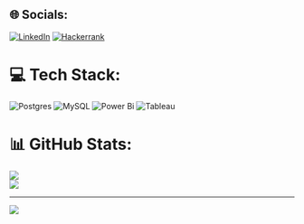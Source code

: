 
## 🌐 Socials:
[![LinkedIn](https://img.shields.io/badge/LinkedIn-%230077B5.svg?logo=linkedin&logoColor=white)](https://www.linkedin.com/in/avishek-nandi-265221134/) [![Hackerrank](https://img.shields.io/badge/hackerrank-%230077B5.svg?logo=hackerrank&logoColor=green&color=black
)](https://www.hackerrank.com/profile/nandiavi09) 

# 💻 Tech Stack:
![Postgres](https://img.shields.io/badge/postgres-%23316192.svg?style=plastic&logo=postgresql&logoColor=white) ![MySQL](https://img.shields.io/badge/mysql-%2300000f.svg?style=plastic&logo=mysql&logoColor=white) ![Power Bi](https://img.shields.io/badge/power_bi-F2C811?style=plastic&logo=powerbi&logoColor=black) ![Tableau](https://img.shields.io/badge/tableau-F2C811?style=plastic&logo=tableau&logoColor=white&color=1e90ff)
# 📊 GitHub Stats:
![](https://github-readme-stats.vercel.app/api?username=Avishek991996&theme=dark&hide_border=false&include_all_commits=false&count_private=false)<br/>
![](https://github-readme-streak-stats.herokuapp.com/?user=Avishek991996&theme=dark&hide_border=false)<br/>


---
[![](https://visitcount.itsvg.in/api?id=Avishek991996&icon=0&color=0)](https://visitcount.itsvg.in)

<!-- Proudly created with GPRM ( https://gprm.itsvg.in ) -->

